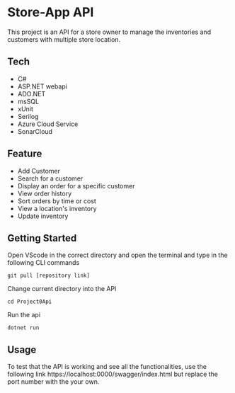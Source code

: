 # Store-App API
This project is an API for a store owner to manage the inventories and customers with multiple store location.

## Tech
* C#
* ASP.NET webapi
* ADO.NET
* msSQL
* xUnit
* Serilog
* Azure Cloud Service
* SonarCloud

## Feature
* Add Customer
* Search for a customer
* Display an order for a specific customer
* View order history
* Sort orders by time or cost
* View a location's inventory
* Update inventory

## Getting Started
Open VScode in the correct directory and open the terminal and type in the following CLI commands
```
git pull [repository link]
```
Change current directory into the API
```
cd Project0Api
```
Run the api
```
dotnet run
```

## Usage
To test that the API is working and see all the functionalities, use the following link https://localhost:0000/swagger/index.html but replace the port number with the your own.


